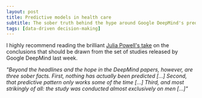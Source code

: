 ```yaml
---
layout: post
title: Predictive models in health care
subtitle: The sober truth behind the hype around Google DeepMind's predictive health care systems
tags: [data-driven decision-making]
---
```

I highly recommend reading the brilliant [Julia Powell's take](https://onezero.medium.com/deepminds-latest-a-i-health-breakthrough-has-some-problems-5cd14e2c77ef) 
on the conclusions that should be drawn from the set of studies released by Google DeepMind last week. 

*"Beyond the headlines and the hope in the DeepMind papers, however, are three sober facts.
First, nothing has actually been predicted [...]
Second, that predictive pattern only works some of the time [...]
Third, and most strikingly of all: the study was conducted almost exclusively on men [...]"*
